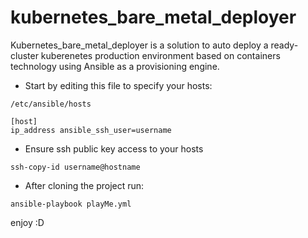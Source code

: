 # kubernetes_bare_metal_deployer
Kubernetes_bare_metal_deployer is a solution to auto deploy a ready-cluster kuberenetes production environment based on containers technology using Ansible as a provisioning engine.<br/>
* Start by editing this file to specify your hosts:
```
/etc/ansible/hosts
```
```
[host]
ip_address ansible_ssh_user=username
```
* Ensure ssh public key access to your hosts
```
ssh-copy-id username@hostname
```
* After cloning the project run:
```
ansible-playbook playMe.yml
```
enjoy :D
